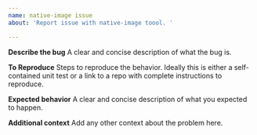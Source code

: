 ```yaml
---
name: native-image issue
about: 'Report issue with native-image toool. '

---
```


**Describe the bug**
A clear and concise description of what the bug is.

**To Reproduce**
Steps to reproduce the behavior. Ideally this is either a self-contained unit test or a link to a repo with complete instructions to reproduce.

**Expected behavior**
A clear and concise description of what you expected to happen.

**Additional context**
Add any other context about the problem here.
